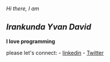 *Hi there, I am*
## *Irankunda Yvan David*

**I love programming** 

please let's connect: - [linkedin](https://www.linkedin.com/in/irankunda-yvan-david-a661a9227/)
                      - [Twitter](https://twitter.com/Yvan_Davide)
